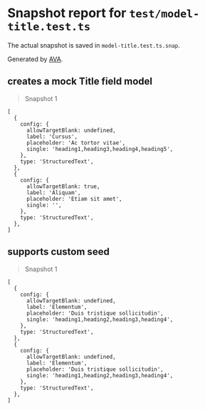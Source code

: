 # Snapshot report for `test/model-title.test.ts`

The actual snapshot is saved in `model-title.test.ts.snap`.

Generated by [AVA](https://avajs.dev).

## creates a mock Title field model

> Snapshot 1

    [
      {
        config: {
          allowTargetBlank: undefined,
          label: 'Cursus',
          placeholder: 'Ac tortor vitae',
          single: 'heading1,heading3,heading4,heading5',
        },
        type: 'StructuredText',
      },
      {
        config: {
          allowTargetBlank: true,
          label: 'Aliquam',
          placeholder: 'Etiam sit amet',
          single: '',
        },
        type: 'StructuredText',
      },
    ]

## supports custom seed

> Snapshot 1

    [
      {
        config: {
          allowTargetBlank: undefined,
          label: 'Elementum',
          placeholder: 'Duis tristique sollicitudin',
          single: 'heading1,heading2,heading3,heading4',
        },
        type: 'StructuredText',
      },
      {
        config: {
          allowTargetBlank: undefined,
          label: 'Elementum',
          placeholder: 'Duis tristique sollicitudin',
          single: 'heading1,heading2,heading3,heading4',
        },
        type: 'StructuredText',
      },
    ]
